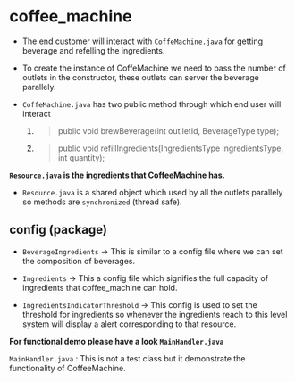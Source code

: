 # coffee_machine

- The end customer will interact with `CoffeMachine.java` for getting beverage and refelling the ingredients.

- To create the instance of CoffeMachine we need to pass the number of outlets in the constructor, these outlets can server the beverage parallely.

- `CoffeMachine.java` has two public method through which end user will interact
    1. > public void brewBeverage(int outlletId, BeverageType type);
    2. > public void refillIngredients(IngredientsType ingredientsType, int quantity);

**`Resource.java` is the ingredients that CoffeeMachine has.**

- `Resource.java` is a shared object which used by all the outlets parallely so methods are `synchronized` (thread safe).

## config (package)
- `BeverageIngredients` -> This is similar to a config file where we can set the composition of beverages.

- `Ingredients` -> This a config file which signifies the full capacity of ingredients that coffee_machine can hold.

- `IngredientsIndicatorThreshold` -> This config is used to set the threshold for ingredients so whenever the ingredients reach to this level system will display a alert corresponding to that resource.

**For functional demo please have a look `MainHandler.java`**


`MainHandler.java` : This is not a test class but it demonstrate the functionality of CoffeeMachine.
